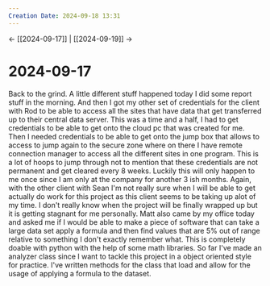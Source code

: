```yaml
---
Creation Date: 2024-09-18 13:31
---
```


<- [[2024-09-17]] | [[2024-09-19]]  ->

# 2024-09-17
Back to the grind. A little different stuff happened today I did some report stuff in the morning. And then I got my other set of credentials for the client with Rod to be able to access all the sites that have data that get transferred up to their central data server. This was a time and a half, I had to get credentials to be able to get onto the cloud pc that was created for me. Then I needed credentials to be able to get onto the jump box that allows to access to jump again to the secure zone where on there I have remote connection manager to access all the different sites in one program. This is a lot of hoops to jump through not to mention that these credentials are not permanent and get cleared every 8 weeks. Luckily this will only happen to me once since I am only at the company for another 3 ish months. Again, with the other client with Sean I'm not really sure when I will be able to get actually do work for this project as this client seems to be taking up alot of my time. I don't really know when the project will be finally wrapped up but it is getting stagnant for me personally. Matt also came by my office today and asked me if I would be able to make a piece of software that can take a large data set apply a formula and then find values that are 5% out of range relative to something I don't exactly remember what. This is completely doable with python with the help of some math libraries. So far I've made an analyzer class since I want to tackle this project in a object oriented style for practice. I've written methods for the class that load and allow for the usage of applying a formula to the dataset. 